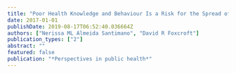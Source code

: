 ```yaml
---
title: "Poor Health Knowledge and Behaviour Is a Risk for the Spread of Antibiotic Resistance: Survey of Higher Secondary School Students in Goa, India"
date: 2017-01-01
publishDate: 2019-08-17T06:52:40.036664Z
authors: ["Nerissa ML Almeida Santimano", "David R Foxcroft"]
publication_types: ["2"]
abstract: ""
featured: false
publication: "*Perspectives in public health*"
---
```


